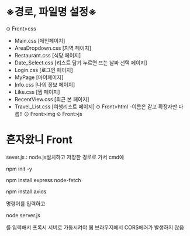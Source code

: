 # ※경로, 파일명 설정※

⊙ Front>css
  - Main.css [메인페이지]
  - AreaDropdown.css [지역 페이지]
  - Restaurant.css [식당 페이지]
  - Date_Select.css [리스트 담기 누르면 뜨는 날짜 선택 페이지]
  - Login.css [로그인 페이지]
  - MyPage [마이페이지]
  - Info.css [나의 정보 페이지]
  - Like.css [찜 페이지]
  - RecentView.css [최근 본 페이지]
  - Travel_List.css [여행리스트 페이지]
⊙ Front>html
  -이름은 같고 확장자만 다름!!
⊙ Front>img
⊙ Front>js


# 혼자왔니 Front

sever.js : node.js설치하고 저장한 경로로 가서 cmd에 

npm init -y

npm install express node-fetch

npm install axios

명령어를 입력하고

node server.js

를 입력해서 프록시 서버로 가동시켜야 웹 브라우저에서 CORS에러가 발생하지 않음
